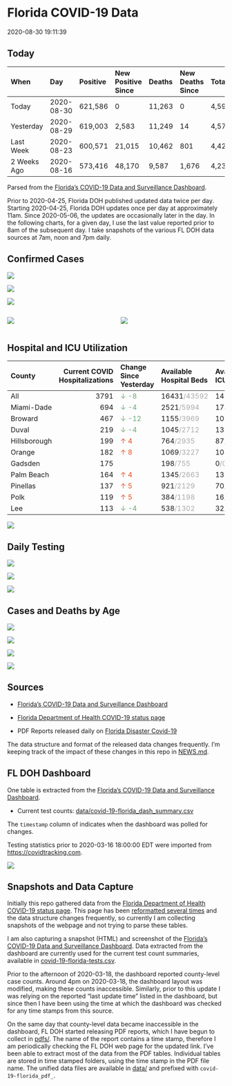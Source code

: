 Florida COVID-19 Data
================
2020-08-30 19:11:39

## Today

| When        | Day        | Positive | New Positive Since | Deaths | New Deaths Since | Total     |
| :---------- | :--------- | :------- | :----------------- | :----- | :--------------- | :-------- |
| Today       | 2020-08-30 | 621,586  | 0                  | 11,263 | 0                | 4,599,608 |
| Yesterday   | 2020-08-29 | 619,003  | 2,583              | 11,249 | 14               | 4,575,211 |
| Last Week   | 2020-08-23 | 600,571  | 21,015             | 10,462 | 801              | 4,428,633 |
| 2 Weeks Ago | 2020-08-16 | 573,416  | 48,170             | 9,587  | 1,676            | 4,232,628 |

Parsed from the [Florida’s COVID-19 Data and Surveillance
Dashboard](https://fdoh.maps.arcgis.com/apps/opsdashboard/index.html#/8d0de33f260d444c852a615dc7837c86).

Prior to 2020-04-25, Florida DOH published updated data twice per day.
Starting 2020-04-25, Florida DOH updates once per day at approximately
11am. Since 2020-05-06, the updates are occasionally later in the day.
In the following charts, for a given day, I use the last value reported
prior to 8am of the subsequent day. I take snapshots of the various FL
DOH data sources at 7am, noon and 7pm daily.

## Confirmed Cases

![](plots/covid-19-florida-daily-test-changes.png)

![](plots/covid-19-florida-deaths-by-day.png)

![](plots/covid-19-florida-county-top-6.png)

<div class="columns">

<div class="column is-full-mobile">

![](plots/covid-19-florida-testing.png)

</div>

<div class="column is-full-mobile">

![](plots/covid-19-florida-total-positive.png)

</div>

</div>

## Hospital and ICU Utilization

| County       | Current COVID Hospitalizations | Change Since Yesterday                    | Available Hospital Beds                      | Available ICU Beds                         |
| :----------- | -----------------------------: | :---------------------------------------- | :------------------------------------------- | :----------------------------------------- |
| All          |                           3791 | <span style="color: #6BAA75">↓ -8</span>  | 16431<span style="color: #aaa">/43592</span> | 1407<span style="color: #aaa">/4587</span> |
| Miami-Dade   |                            694 | <span style="color: #6BAA75">↓ -4</span>  | 2521<span style="color: #aaa">/5994</span>   | 174<span style="color: #aaa">/779</span>   |
| Broward      |                            467 | <span style="color: #6BAA75">↓ -12</span> | 1155<span style="color: #aaa">/3969</span>   | 107<span style="color: #aaa">/372</span>   |
| Duval        |                            219 | <span style="color: #6BAA75">↓ -4</span>  | 1045<span style="color: #aaa">/2712</span>   | 131<span style="color: #aaa">/310</span>   |
| Hillsborough |                            199 | <span style="color: #EC4E20">↑ 4</span>   | 764<span style="color: #aaa">/2935</span>    | 87<span style="color: #aaa">/292</span>    |
| Orange       |                            182 | <span style="color: #EC4E20">↑ 8</span>   | 1069<span style="color: #aaa">/3227</span>   | 104<span style="color: #aaa">/268</span>   |
| Gadsden      |                            175 |                                           | 198<span style="color: #aaa">/755</span>     | 0<span style="color: #aaa">/0</span>       |
| Palm Beach   |                            164 | <span style="color: #EC4E20">↑ 4</span>   | 1345<span style="color: #aaa">/2663</span>   | 131<span style="color: #aaa">/264</span>   |
| Pinellas     |                            137 | <span style="color: #EC4E20">↑ 5</span>   | 921<span style="color: #aaa">/2129</span>    | 70<span style="color: #aaa">/220</span>    |
| Polk         |                            119 | <span style="color: #EC4E20">↑ 5</span>   | 384<span style="color: #aaa">/1198</span>    | 16<span style="color: #aaa">/115</span>    |
| Lee          |                            113 | <span style="color: #6BAA75">↓ -4</span>  | 538<span style="color: #aaa">/1302</span>    | 32<span style="color: #aaa">/118</span>    |

![](plots/covid-19-florida-icu-usage.png)

## Daily Testing

![](plots/covid-19-florida-tests-per-case.png)

<!-- ![](plots/covid-19-florida-change-new-cases.png) -->

![](plots/covid-19-florida-tests-percent-positive.png)

![](plots/covid-19-florida-test-and-case-growth.png)

## Cases and Deaths by Age

![](plots/covid-19-florida-weekly-events-by-age.png)

![](plots/covid-19-florida-age.png)

![](plots/covid-19-florida-age-deaths.png)

![](plots/covid-19-florida-age-sex.png)

## Sources

  - [Florida’s COVID-19 Data and Surveillance
    Dashboard](https://fdoh.maps.arcgis.com/apps/opsdashboard/index.html#/8d0de33f260d444c852a615dc7837c86)

  - [Florida Department of Health COVID-19 status
    page](http://www.floridahealth.gov/diseases-and-conditions/COVID-19/)

  - PDF Reports released daily on [Florida Disaster
    Covid-19](http://www.floridahealth.gov/diseases-and-conditions/COVID-19/)

The data structure and format of the released data changes frequently.
I’m keeping track of the impact of these changes in this repo in
[NEWS.md](NEWS.md).

## FL DOH Dashboard

One table is extracted from the [Florida’s COVID-19 Data and
Surveillance
Dashboard](https://fdoh.maps.arcgis.com/apps/opsdashboard/index.html#/8d0de33f260d444c852a615dc7837c86).

  - Current test counts:
    [data/covid-19-florida\_dash\_summary.csv](data/covid-19-florida_dash_summary.csv)

The `timestamp` column of indicates when the dashboard was polled for
changes.

Testing statistics prior to 2020-03-16 18:00:00 EDT were imported from
<https://covidtracking.com>.

![](screenshots/fodh_maps_arcgis_com__apps__opsdashboard.png)

## Snapshots and Data Capture

Initially this repo gathered data from the [Florida Department of Health
COVID-19 status
page](http://www.floridahealth.gov/diseases-and-conditions/COVID-19/).
This page has been [reformatted several
times](screenshots/floridahealth_gov__diseases-and-conditions__COVID-19.png)
and the data structure changes frequently, so currently I am collecting
snapshots of the webpage and not trying to parse these tables.

I am also capturing a snapshot (HTML) and screenshot of the [Florida’s
COVID-19 Data and Surveillance
Dashboard](https://fdoh.maps.arcgis.com/apps/opsdashboard/index.html#/8d0de33f260d444c852a615dc7837c86).
Data extracted from the dashboard are currently used for the current
test count summaries, available in
[covid-19-florida-tests.csv](covid-19-florida-tests.csv).

Prior to the afternoon of 2020-03-18, the dashboard reported
county-level case counts. Around 4pm on 2020-03-18, the dashboard layout
was modified, making these counts inaccessible. Similarly, prior to this
update I was relying on the reported “last update time” listed in the
dashboard, but since then I have been using the time at which the
dashboard was checked for any time stamps from this source.

On the same day that county-level data became inaccessible in the
dashboard, FL DOH started releasing PDF reports, which I have begun to
collect in [pdfs/](pdfs/). The name of the report contains a time stamp,
therefore I am periodically checking the FL DOH web page for the updated
link. I’ve been able to extract most of the data from the PDF tables.
Individual tables are stored in time stamped folders, using the time
stamp in the PDF file name. The unified data files are available in
[data/](data/) and prefixed with `covid-19-florida_pdf_`.
